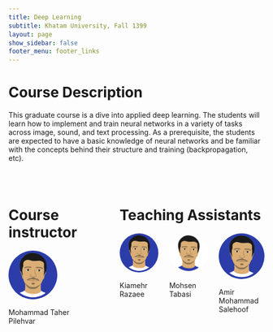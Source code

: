 ```yaml
---
title: Deep Learning
subtitle: Khatam University, Fall 1399
layout: page
show_sidebar: false
footer_menu: footer_links
---
```


# Course Description

This graduate course is a dive into applied deep learning. The students will learn how to implement and train neural networks in a variety of tasks across image, sound, and text processing. As a prerequisite, the students are expected to have a basic knowledge of neural networks and be familiar with the concepts behind their structure and training (backpropagation, etc).

<div class="container">
 <br><br>
 <div class="columns is-multiline">            
  <div class="column is-4">
   <h1>
    Course instructor
   </h1>
   <div class="column is-6 has-text-centered">
    <img src="./MeVectorized4.png" height="auto" width="96" style="border-radius:100%">
    <p class="subtitle is-5">Mohammad Taher<br>Pilehvar</p>
   </div>
  </div>
  <div class="column is-8">
   <h1>
    Teaching Assistants
   </h1>
   <div class="columns is-multiline">
    <div class="column is-3 has-text-centered">
     <img src="./MeVectorized4.png" height="auto" width="96" style="border-radius:100%">
     <p class="subtitle is-5">Kiamehr<br>Razaee</p>
    </div>
    <div class="column is-3 has-text-centered">
     <img src="./MeVectorized3.jpg" height="auto" width="96" style="border-radius:100%">
     <p class="subtitle is-5">Mohsen<br>Tabasi</p>
    </div>
    <div class="column is-3 has-text-centered">
     <img src="./MeVectorized4.png" height="auto" width="96" style="border-radius:100%">
     <p class="subtitle is-5">Amir Mohammad<br>Salehoof</p>
    </div>
 </div>
</div>
